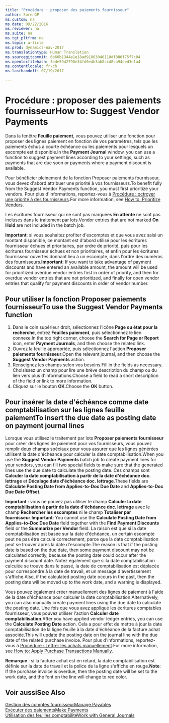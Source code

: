 ```yaml
---
title: "Procédure : proposer des paiements fournisseur"
author: SorenGP
ms.custom: na
ms.date: 09/22/2016
ms.reviewer: na
ms.suite: na
ms.tgt_pltfrm: na
ms.topic: article
ms.prod: dynamics-nav-2017
ms.translationtype: Human Translation
ms.sourcegitcommit: 6b60b1344a1e18ad91863046110df880f75f7c04
ms.openlocfilehash: 3ede5942798e34fd0e4b3ab8cc48ca94eed3d1a4
ms.contentlocale: fr-ch
ms.lasthandoff: 07/19/2017

---
```


# <a name="how-to-suggest-vendor-payments"></a><span data-ttu-id="1507f-102">Procédure : proposer des paiements fournisseur</span><span class="sxs-lookup"><span data-stu-id="1507f-102">How to: Suggest Vendor Payments</span></span>
<span data-ttu-id="1507f-103">Dans la fenêtre **Feuille paiement**, vous pouvez utiliser une fonction pour proposer des lignes paiement en fonction de vos paramètres, tels que les paiements échus à courte échéance ou les paiements pour lesquels un escompte est disponible.</span><span class="sxs-lookup"><span data-stu-id="1507f-103">In the **Payment Journal** window, you can use a function to suggest payment lines according to your settings, such as payments that are due soon or payments where a payment discount is available.</span></span>

<span data-ttu-id="1507f-104">Pour bénéficier pleinement de la fonction Proposer paiements fournisseur, vous devez d'abord attribuer une priorité à vos fournisseurs.</span><span class="sxs-lookup"><span data-stu-id="1507f-104">To benefit fully from the Suggest Vendor Payments function, you must first prioritize your vendors.</span></span> <span data-ttu-id="1507f-105">Pour plus d'informations, reportez-vous à [Procédure : octroyer une priorité à des fournisseurs](purchasing-how-prioritize-vendors.md).</span><span class="sxs-lookup"><span data-stu-id="1507f-105">For more information, see [How to: Prioritize Vendors](purchasing-how-prioritize-vendors.md).</span></span>

<span data-ttu-id="1507f-106">Les écritures fournisseur qui ne sont pas marquées **En attente** ne sont pas incluses dans le traitement par lots.</span><span class="sxs-lookup"><span data-stu-id="1507f-106">Vendor entries that are not marked **On Hold** are not included in the batch job.</span></span>  

<span data-ttu-id="1507f-107">**Important**: si vous souhaitez profiter d'escomptes et que vous avez saisi un montant disponible, ce montant est d'abord utilisé pour les écritures fournisseur échues et prioritaires, par ordre de priorité, puis pour les écritures fournisseur échues et non prioritaires, et enfin pour les écritures fournisseur ouvertes donnant lieu à un escompte, dans l'ordre des numéros des fournisseurs.</span><span class="sxs-lookup"><span data-stu-id="1507f-107">**Important**: If you want to take advantage of payment discounts and have entered an available amount, the amount will be used for prioritized overdue vendor entries first in order of priority, and then for overdue vendor entries that are not prioritized, and finally for open vendor entries that qualify for payment discounts in order of vendor number.</span></span>

## <a name="to-use-the-suggest-vendor-payments-function"></a><span data-ttu-id="1507f-108">Pour utiliser la fonction Proposer paiements fournisseur</span><span class="sxs-lookup"><span data-stu-id="1507f-108">To use the Suggest Vendor Payments function</span></span>
1. <span data-ttu-id="1507f-109">Dans le coin supérieur droit, sélectionnez l'icône **Page ou état pour la recherche**, entrez **Feuilles paiement**, puis sélectionnez le lien connexe.</span><span class="sxs-lookup"><span data-stu-id="1507f-109">In the top right corner, choose the **Search for Page or Report** icon, enter **Payment Journals**, and then choose the related link.</span></span>
2. <span data-ttu-id="1507f-110">Ouvrez la feuille appropriée, puis sélectionnez l'action **Proposer paiements fournisseur**.</span><span class="sxs-lookup"><span data-stu-id="1507f-110">Open the relevant journal, and then choose the **Suggest Vendor Payments** action.</span></span>
3. <span data-ttu-id="1507f-111">Renseignez les champs selon vos besoins.</span><span class="sxs-lookup"><span data-stu-id="1507f-111">Fill in the fields as necessary.</span></span> <span data-ttu-id="1507f-112">Choisissez un champ pour lire une brève description du champ ou du lien vers plus d'informations.</span><span class="sxs-lookup"><span data-stu-id="1507f-112">Choose a field to read a short description of the field or link to more information.</span></span>
4. <span data-ttu-id="1507f-113">Cliquez sur le bouton **OK**.</span><span class="sxs-lookup"><span data-stu-id="1507f-113">Choose the **OK** button.</span></span>

## <a name="to-insert-the-due-date-as-posting-date-on-payment-journal-lines"></a><span data-ttu-id="1507f-114">Pour insérer la date d'échéance comme date comptabilisation sur les lignes feuille paiement</span><span class="sxs-lookup"><span data-stu-id="1507f-114">To insert the due date as posting date on payment journal lines</span></span>
<span data-ttu-id="1507f-115">Lorsque vous utilisez le traitement par lots **Proposer paiements fournisseur** pour créer des lignes de paiement pour vos fournisseurs, vous pouvez remplir deux champs spéciaux pour vous assurer que les lignes générées utilisent la date d'échéance pour calculer la date comptabilisation.</span><span class="sxs-lookup"><span data-stu-id="1507f-115">When you use the **Suggest Vendor Payments** batch job to create payment lines for your vendors, you can fill two special fields to make sure that the generated lines use the due date to calculate the posting date.</span></span> <span data-ttu-id="1507f-116">Ces champs sont **Calculer la date comptabilisation à partir de la date d'échéance doc. lettrage** et **Décalage date d'échéance doc. lettrage**.</span><span class="sxs-lookup"><span data-stu-id="1507f-116">These fields are **Calculate Posting Date from Applies-to-Doc Due Date** and **Applies-to-Doc Due Date Offset**.</span></span>

<span data-ttu-id="1507f-117">**Important** : vous ne pouvez pas utiliser le champ **Calculer la date comptabilisation à partir de la date d'échéance doc. lettrage** avec le champ **Rechercher les escomptes** ni le champ **Totaliser par fournisseur**.</span><span class="sxs-lookup"><span data-stu-id="1507f-117">**Important**: You cannot use the **Calculate Posting Date from Applies-to-Doc Due Date** field together with the **Find Payment Discounts** field or the **Summarize per Vendor** field.</span></span> <span data-ttu-id="1507f-118">La raison est que si la date comptabilisation est basée sur la date d'échéance, un certain escompte peut ne pas être calculé correctement, parce que la date comptabilisation peut se trouver après la date d'escompte.</span><span class="sxs-lookup"><span data-stu-id="1507f-118">The reason is that if the posting date is based on the due date, then some payment discount may not be calculated correctly, because the posting date could occur after the payment discount date.</span></span>
<span data-ttu-id="1507f-119">Notez également que si la date comptabilisation calculée se trouve dans le passé, la date de comptabilisation est déplacée pour correspondre à la date de travail, et un message d'avertissement s'affiche.</span><span class="sxs-lookup"><span data-stu-id="1507f-119">Also, if the calculated posting date occurs in the past, then the posting date will be moved up to the work date, and a warning is displayed.</span></span>

<span data-ttu-id="1507f-120">Vous pouvez également créer manuellement des lignes de paiement à l'aide de la date d'échéance pour calculer la date comptabilisation.</span><span class="sxs-lookup"><span data-stu-id="1507f-120">Alternatively, you can also manually create payment lines using the due date to calculate the posting date.</span></span> <span data-ttu-id="1507f-121">Une fois que vous avez appliqué les écritures comptables fournisseur, vous pouvez utiliser l'action **Calculer date comptabilisation**.</span><span class="sxs-lookup"><span data-stu-id="1507f-121">After you have applied vendor ledger entries, you can use the **Calculate Posting Date** action.</span></span> <span data-ttu-id="1507f-122">Cela a pour effet de mettre à jour la date comptabilisation de la ligne feuille à la date d'échéance de la facture achat associée.</span><span class="sxs-lookup"><span data-stu-id="1507f-122">This will update the posting date on the journal line with the due date of the related purchase invoice.</span></span> <span data-ttu-id="1507f-123">Pour plus d'informations, reportez-vous à [Procédure : Lettrer les achats manuellement](payables-how-apply-purchase-transactions-manually.md).</span><span class="sxs-lookup"><span data-stu-id="1507f-123">For more information, see [How to: Apply Purchase Transactions Manually](payables-how-apply-purchase-transactions-manually.md).</span></span>  

<span data-ttu-id="1507f-124">**Remarque** : si la facture achat est en retard, la date comptabilisation est définie sur la date de travail et la police de la ligne s'affiche en rouge.</span><span class="sxs-lookup"><span data-stu-id="1507f-124">**Note**: If the purchase invoice is overdue, then the posting date will be set to the work date, and the font on the line will change to red color.</span></span>

## <a name="see-also"></a><span data-ttu-id="1507f-125">Voir aussi</span><span class="sxs-lookup"><span data-stu-id="1507f-125">See Also</span></span>
[<span data-ttu-id="1507f-126">Gestion des comptes fournisseur</span><span class="sxs-lookup"><span data-stu-id="1507f-126">Manage Payables</span></span>](payables-manage-payables.md)  
[<span data-ttu-id="1507f-127">Exécuter des paiements</span><span class="sxs-lookup"><span data-stu-id="1507f-127">Make Payments</span></span>](payables-make-payments.md)  
[<span data-ttu-id="1507f-128">Utilisation des feuilles comptabilité</span><span class="sxs-lookup"><span data-stu-id="1507f-128">Work with General Journals</span></span>](ui-work-general-journals.md)

